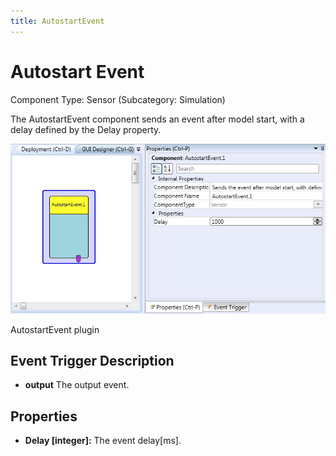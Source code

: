 ```yaml
---
title: AutostartEvent
---
```


# Autostart Event

Component Type: Sensor (Subcategory: Simulation)

The AutostartEvent component sends an event after model start, with a delay defined by the Delay property.

![Screenshot: AutostartEvent plugin](./img/autostartevent.jpg "Screenshot: AutostartEvent plugin")

AutostartEvent plugin

## Event Trigger Description

*   **output** The output event.

## Properties

*   **Delay \[integer\]:** The event delay\[ms\].